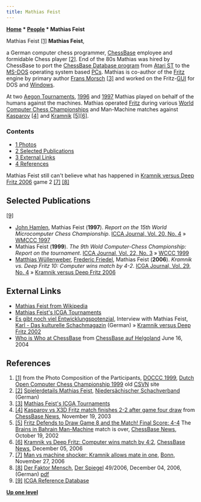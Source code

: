 ```yaml
---
title: Mathias Feist
---
```

**[Home](Home "Home") \* [People](People "People") \* Mathias Feist**



 [](http://old.csvn.nl/pics/part.jpg) Mathias Feist <a id="cite-note-1" href="#cite-ref-1">[1]</a> 
**Mathias Feist**,  

a German computer chess programmer, [ChessBase](ChessBase "ChessBase") employee and formidable Chess player <a id="cite-note-2" href="#cite-ref-2">[2]</a>. End of the 80s Mathias was hired by ChessBase to port the [ChessBase Database program](ChessBase_(Database) "ChessBase (Database)") from [Atari ST](Atari_ST "Atari ST") to the [MS-DOS](MS-DOS "MS-DOS") operating system based [PCs](IBM_PC "IBM PC"). Mathias is co-author of the [Fritz](Fritz "Fritz") engine by primary author [Frans Morsch](Frans_Morsch "Frans Morsch") <a id="cite-note-3" href="#cite-ref-3">[3]</a> and worked on the Fritz-[GUI](GUI "GUI") for DOS and [Windows](Windows "Windows").


At two [Aegon Tournaments](Aegon_Tournaments "Aegon Tournaments"), [1996](Aegon_1996 "Aegon 1996") and [1997](Aegon_1997 "Aegon 1997") Mathias played on behalf of the humans against the machines. Mathias operated [Fritz](Fritz "Fritz") during various [World Computer Chess Championships](World_Computer_Chess_Championship "World Computer Chess Championship") and Man-Machine matches against [Kasparov](https://en.wikipedia.org/wiki/Garry_Kasparov) <a id="cite-note-4" href="#cite-ref-4">[4]</a> and [Kramnik](https://en.wikipedia.org/wiki/Vladimir_Kramnik) <a id="cite-note-5" href="#cite-ref-5">[5]</a><a id="cite-note-6" href="#cite-ref-6">[6]</a>. 



### Contents


* [1 Photos](#photos)
* [2 Selected Publications](#selected-publications)
* [3 External Links](#external-links)
* [4 References](#references)






 [](http://en.chessbase.com/post/man-vs-machine-shocker-kramnik-allows-mate-in-one) 
Mathias Feist still can't believe what has happened in [Kramnik versus Deep Fritz 2006](Kramnik_versus_Deep_Fritz_2006 "Kramnik versus Deep Fritz 2006") game 2 <a id="cite-note-7" href="#cite-ref-7">[7]</a> <a id="cite-note-8" href="#cite-ref-8">[8]</a>



## Selected Publications


<a id="cite-note-9" href="#cite-ref-9">[9]</a>



* [John Hamlen](John_Hamlen "John Hamlen"), Mathias Feist (**1997**). *Report on the 15th World Microcomputer Chess Championship*. [ICCA Journal, Vol. 20, No. 4](ICGA_Journal#20_4 "ICGA Journal") » [WMCCC 1997](WMCCC_1997 "WMCCC 1997")
* Mathias Feist (**1999**). *The 9th Wold Computer-Chess Championship: Report on the tournament*. [ICCA Journal, Vol. 22, No. 3](ICGA_Journal#22_3 "ICGA Journal") » [WCCC 1999](WCCC_1999 "WCCC 1999")
* [Matthias Wüllenweber](Matthias_W%C3%BCllenweber "Matthias Wüllenweber"), [Frederic Friedel](Frederic_Friedel "Frederic Friedel"), Mathias Feist (**2006**). *Kramnik vs. Deep Fritz 10: Computer wins match by 4-2*. [ICGA Journal, Vol. 29, No. 4](ICGA_Journal#29_4 "ICGA Journal") » [Kramnik versus Deep Fritz 2006](Kramnik_versus_Deep_Fritz_2006 "Kramnik versus Deep Fritz 2006")


## External Links


* [Mathias Feist from Wikipedia](https://en.wikipedia.org/wiki/Mathias_Feist)
* [Mathias Feist's ICGA Tournaments](https://www.game-ai-forum.org/icga-tournaments/person.php?id=484)
* [Es gibt noch viel Entwicklungspotenzial](http://www.karlonline.org/402_2.htm), Interview with Mathias Feist, [Karl - Das kulturelle Schachmagazin](http://www.karlonline.org/home.htm) (German) » [Kramnik versus Deep Fritz 2002](Kramnik_versus_Deep_Fritz_2002 "Kramnik versus Deep Fritz 2002")
* [Who is Who at ChessBase](http://de.chessbase.com/portals/3/files/2004/ausflug/gruppemitnamen.jpg) from [ChessBase auf Helgoland](http://de.chessbase.com/home/TabId/176/PostId/303269) June 16, 2004


## References


1. <a id="cite-ref-1" href="#cite-note-1">[1]</a> from the Photo Composition of the Participants, [DOCCC 1999](DOCCC_1999 "DOCCC 1999"), [Dutch Open Computer Chess Championship 1999](http://old.csvn.nl/docc99.html) old [CSVN](CSVN "CSVN") site
2. <a id="cite-ref-2" href="#cite-note-2">[2]</a> [Spielerdetails Mathias Feist](http://niedersaechsischer-schachverband.de/ligen/nsv/?spieler=409809), [Niedersächischer Schachverband](http://niedersaechsischer-schachverband.de/verband/NSV.html) (German)
3. <a id="cite-ref-3" href="#cite-note-3">[3]</a> [Mathias Feist's ICGA Tournaments](https://www.game-ai-forum.org/icga-tournaments/person.php?id=484)
4. <a id="cite-ref-4" href="#cite-note-4">[4]</a> [Kasparov vs X3D Fritz match finishes 2-2 after game four draw](http://www.chessbase.com/newsdetail.asp?newsid=1312) from [ChessBase News](ChessBase "ChessBase"), November 19, 2003
5. <a id="cite-ref-5" href="#cite-note-5">[5]</a> [Fritz Defends to Draw Game 8 and the Match! Final Score: 4-4](http://en.chessbase.com/post/fritz-defends-to-draw-game-8-and-the-match-final-score-4-4) The [Brains in Bahrain Man-Machine](Kramnik_versus_Deep_Fritz_2002 "Kramnik versus Deep Fritz 2002") match is over, [ChessBase News](ChessBase "ChessBase"), October 19, 2002
6. <a id="cite-ref-6" href="#cite-note-6">[6]</a> [Kramnik vs Deep Fritz: Computer wins match by 4:2](http://en.chessbase.com/post/kramnik-vs-deep-fritz-computer-wins-match-by-4-2), [ChessBase News](ChessBase "ChessBase"), December 05, 2006
7. <a id="cite-ref-7" href="#cite-note-7">[7]</a> [Man vs machine shocker: Kramnik allows mate in one](http://en.chessbase.com/post/man-vs-machine-shocker-kramnik-allows-mate-in-one), [Bonn](https://en.wikipedia.org/wiki/Bonn), November 27, 2006
 8. <a id="cite-ref-8" href="#cite-note-8">[8]</a> [Der Faktor Mensch](http://www.spiegel.de/spiegel/print/d-49767465.html), [Der Spiegel](https://en.wikipedia.org/wiki/Der_Spiegel) 49/2006, December 04, 2006, (German) [pdf](http://wissen.spiegel.de/wissen/image/show.html?did=49767465&aref=image036/2006/12/02/ROSP200604902060206.PDF) 
9. <a id="cite-ref-9" href="#cite-note-9">[9]</a> [ICGA Reference Database](ICGA_Journal#RefDB "ICGA Journal")

**[Up one level](People "People")**







 
